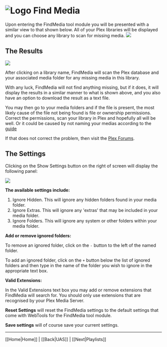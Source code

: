 # ![Logo](https://github.com/ukdtom/WebTools.bundle/blob/master/Wiki/WebTools/Logos/WebTools-48x48.png) Find Media

Upon entering the FindMedia tool module you will be presented with a similar view to that shown below. All of your Plex libraries will be displayed and you can choose any library to scan for missing media.
![](https://github.com/ukdtom/WebTools.bundle/blob/master/Wiki/WebTools/FindMedia/FM-image01.png)

## The Results

![](https://github.com/ukdtom/WebTools.bundle/blob/master/Wiki/WebTools/FindMedia/FM-image03.png)

After clicking on a library name, FindMedia will scan the Plex database and your associated media folder for any missing media in this library.

With any luck, FindMedia will not find anything missing, but if it does, it will display the results in a similar manner to what is shown above, and you also have an option to download the result as a text file.

You may then go to your media folders and if the file is present, the most likely cause of the file not being found is file or ownership permissions. Correct the permissions, scan your library in Plex and hopefully all will be well.
Or it could be caused by not naming your medias according to the [guide](https://support.plex.tv/hc/en-us/categories/200028098-Media-Preparation)

If that does not correct the problem, then visit the [Plex Forums](https://forums.plex.tv/).

## The Settings 

Clicking on the Show Settings button on the right of screen will display the following panel:

![](https://github.com/ukdtom/WebTools.bundle/blob/master/Wiki/WebTools/FindMedia/FM-image02.png)

**The available settings include:**

1. Ignore Hidden. This will ignore any hidden folders found in your media folder.
2. Ignore Extras. This will ignore any 'extras' that may be included in your media folder.
3. Ignore Folders. This will ignore any system or other folders within your media folder.

**Add or remove ignored folders:**

To remove an ignored folder, click on the `-` button to the left of the named folder.

To add an ignored folder, click on the `+` button below the list of ignored folders and then type in the name of the folder you wish to ignore in the appropriate text box.

**Valid Extensions:**

In the Valid Extensions text box you may add or remove extensions that FindMedia will search for. You should only use extensions that are recognised by your Plex Media Server.

**Reset Settings** will reset the FindMedia settings to the default settings that come with WebTools for the FindMedia tool module.

**Save settings** will of course save your current settings.

***

[[Home|Home]] | [[Back|UAS]] | [[Next|Playlists]]